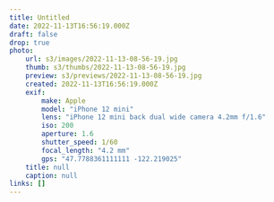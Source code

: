 ```yaml
---
title: Untitled
date: 2022-11-13T16:56:19.000Z
draft: false
drop: true
photo:
    url: s3/images/2022-11-13-08-56-19.jpg
    thumb: s3/thumbs/2022-11-13-08-56-19.jpg
    preview: s3/previews/2022-11-13-08-56-19.jpg
    created: 2022-11-13T16:56:19.000Z
    exif:
        make: Apple
        model: "iPhone 12 mini"
        lens: "iPhone 12 mini back dual wide camera 4.2mm f/1.6"
        iso: 200
        aperture: 1.6
        shutter_speed: 1/60
        focal_length: "4.2 mm"
        gps: "47.7788361111111 -122.219025"
    title: null
    caption: null
links: []
---
```

